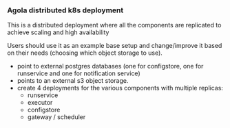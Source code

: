 ### Agola distributed k8s deployment

This is a distributed deployment where all the components are replicated to achieve scaling and high availability

Users should use it as an example base setup and change/improve it based on their needs (choosing which object storage to use).

- point to external postgres databases (one for configstore, one for runservice and one for notification service)
- points to an external s3 object storage.
- create 4 deployments for the various components with multiple replicas:
  - runservice
  - executor
  - configstore
  - gateway / scheduler
